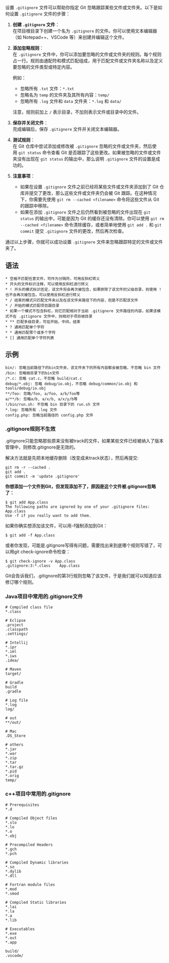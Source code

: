 设置 `.gitignore` 文件可以帮助你指定 Git 忽略跟踪某些文件或文件夹。以下是如何设置 `.gitignore` 文件的步骤：

1. **创建 `.gitignore` 文件**：  
    在项目根目录下创建一个名为 `.gitignore` 的文件。你可以使用文本编辑器（如 Notepad++、VSCode 等）来创建并编辑这个文件。
    
2. **添加忽略规则**：  
    在 `.gitignore` 文件中，你可以添加要忽略的文件或文件夹的规则。每个规则占一行。规则由通配符和模式匹配组成，用于匹配文件或文件夹名称以及定义要忽略的文件类型或特定内容。
    
    例如：
    
    - 忽略所有 `.txt` 文件：`*.txt`
    - 忽略名为 `temp` 的文件夹及其所有内容：`temp/`
    - 忽略所有 `.log` 文件和 `data` 文件夹：`*.log` 和 `data/`
    
    注意，规则前加上 `/` 表示目录，不加则表示文件或目录中的文件。
    
3. **保存并关闭文件**：  
    完成编辑后，保存 `.gitignore` 文件并关闭文本编辑器。
    
4. **测试规则**：  
    在 Git 仓库中尝试添加或修改被 `.gitignore` 忽略的文件或文件夹，然后使用 `git status` 命令查看 Git 是否跟踪了这些更改。如果被忽略的文件或文件夹没有出现在 `git status` 的输出中，那么说明 `.gitignore` 文件的设置是成功的。
    
5. **注意事项**：
    
    - 如果在设置 `.gitignore` 文件之前已经将某些文件或文件夹添加到了 Git 仓库并提交了更改，那么这些文件或文件夹仍会被 Git 跟踪。在这种情况下，你需要先使用 `git rm --cached <filename>` 命令将这些文件从 Git 的跟踪中移除。
    - 如果在添加 `.gitignore` 文件之后仍然看到被忽略的文件出现在 `git status` 的输出中，可能是因为 Git 的缓存还没有清除。你可以使用 `git rm --cached <filename>` 命令清除缓存，或者简单地使用 `git add .` 和 `git commit` 提交 `.gitignore` 文件的更改，然后再次检查。

通过以上步骤，你就可以成功设置 `.gitignore` 文件来忽略跟踪特定的文件或文件夹了。

## 语法
```
* 空格不匹配任意文件，可作为分隔符，可用反斜杠转义
* 开头的文件标识注释，可以使用反斜杠进行转义
* ! 开头的模式标识否定，该文件将会再次被包含，如果排除了该文件的父级目录，则使用 ! 也不会再次被包含。可以使用反斜杠进行转义
* / 结束的模式只匹配文件夹以及在该文件夹路径下的内容，但是不匹配该文件
* / 开始的模式匹配项目跟目录
* 如果一个模式不包含斜杠，则它匹配相对于当前 .gitignore 文件路径的内容，如果该模式不在 .gitignore 文件中，则相对于项目根目录
* ** 匹配多级目录，可在开始，中间，结束
* ? 通用匹配单个字符
* * 通用匹配零个或多个字符
* [] 通用匹配单个字符列表
```
## 示例
```
bin/: 忽略当前路径下的bin文件夹，该文件夹下的所有内容都会被忽略，不忽略 bin 文件
/bin: 忽略根目录下的bin文件
/*.c: 忽略 cat.c，不忽略 build/cat.c
debug/*.obj: 忽略 debug/io.obj，不忽略 debug/common/io.obj 和 tools/debug/io.obj
**/foo: 忽略/foo, a/foo, a/b/foo等
a/**/b: 忽略a/b, a/x/b, a/x/y/b等
!/bin/run.sh: 不忽略 bin 目录下的 run.sh 文件
*.log: 忽略所有 .log 文件
config.php: 忽略当前路径的 config.php 文件
```
### .gitignore规则不生效

.gitignore只能忽略那些原来没有被track的文件，如果某些文件已经被纳入了版本管理中，则修改.gitignore是无效的。

解决方法就是先把本地缓存删除（改变成未track状态），然后再提交:

```git
git rm -r --cached .
git add .
git commit -m 'update .gitignore'
```

**你想添加一个文件到Git，但发现添加不了，原因是这个文件被.gitignore忽略了：**

```git
$ git add App.class
The following paths are ignored by one of your .gitignore files:
App.class
Use -f if you really want to add them.
```

如果你确实想添加该文件，可以用-f强制添加到Git：

```git
$ git add -f App.class
```

或者你发现，可能是.gitignore写得有问题，需要找出来到底哪个规则写错了，可以用git check-ignore命令检查：

```git
$ git check-ignore -v App.class
.gitignore:3:*.class    App.class
```

Git会告诉我们，.gitignore的第3行规则忽略了该文件，于是我们就可以知道应该修订哪个规则。

### Java项目中常用的.gitignore文件

```git
# Compiled class file
*.class

# Eclipse
.project
.classpath
.settings/

# Intellij
*.ipr
*.iml
*.iws
.idea/

# Maven
target/

# Gradle
build
.gradle

# Log file
*.log
log/

# out
**/out/

# Mac
.DS_Store

# others
*.jar
*.war
*.zip
*.tar
*.tar.gz
*.pid
*.orig
temp/
```

### c++项目中常用的.gitignore

```git
# Prerequisites
*.d

# Compiled Object files
*.slo
*.lo
*.o
*.obj

# Precompiled Headers
*.gch
*.pch

# Compiled Dynamic libraries
*.so
*.dylib
*.dll

# Fortran module files
*.mod
*.smod

# Compiled Static libraries
*.lai
*.la
*.a
*.lib

# Executables
*.exe
*.out
*.app

build/
.vscode/
```